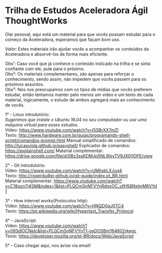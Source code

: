 # Trilha de Estudos Aceleradora Ágil ThoughtWorks  
  
Olar pessoal, aqui está um material para que vocês possam estudar para o começo da Aceleradora, esperamos que façam bom uso.  
  
_Valor:_ Estes materiais irão ajudar vocês a acompanhar os conteúdos da Aceleradora e absorvê-los de forma mais eficiente.  
  
Obs¹: Caso você que já conhece o conteúdo indicado na trilha e se sinta confiante com ele, pule para o próximo.    
Obs²: Os materiais complementares, são apenas para reforçar o conhecimento, sendo assim, não impedem que vocês passem para os próximos assuntos.    
Obs³: Nós nos preocupamos com os tipos de mídias que vocês preferem estudar, então tentamos manter pelo menos um vídeo e um texto de cada material, logicamente, o estudo de ambos agregará mais ao conhecimento de vocês.    

1° - Linux introdutório:  
	_Sugerimos que instale o Ubuntu 16.04 no seu computador ou use uma máquina virtual para esses estudos._  
	Vídeo: https://www.youtube.com/watch?v=I5SBrXX7mZI  
	Texto: http://www.hardware.com.br/guias/programando-shell-script/comandos-prompt.html
	Manual simplificado de comandos: http://lucasviola.github.io/easyshell/
	Explicador de comandos: https://explainshell.com/
	Material complementar: https://drive.google.com/file/d/0Bz3ssKDMJp5NLWsyTV9JX0l1OFE/view  
    
2° - Git introdutório:  
	Vídeo: https://www.youtube.com/watch?v=UMhskLXJuq4  
	Texto: http://rogerdudler.github.io/git-guide/index.pt_BR.html  
	Material complementar: https://www.youtube.com/watch?v=C18qzn7j4SM&index=1&list=PLQCmSnNFVYnRdgxOC_ufH58NxlmM6VYd1  
	  
3° - How internet works(Protocolos http):  
	Vídeo: https://www.youtube.com/watch?v=HNQD0qJ0TC4  
	Texto: https://pt.wikipedia.org/wiki/Hypertext_Transfer_Protocol  
  
4° - JavaScript:  
	Vídeo: https://www.youtube.com/watch?v=093dIOCNeIc&list=PLQCmSnNFVYnT1-oeDOSBnt164802rkegc  
	Texto: https://developer.mozilla.org/pt-BR/docs/Web/JavaScript  
  
5° - Caso chegar aqui, nos avise via email!  


